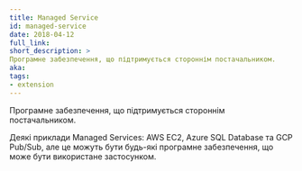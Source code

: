 ```yaml
---
title: Managed Service
id: managed-service
date: 2018-04-12
full_link: 
short_description: >
Програмне забезпечення, що підтримується стороннім постачальником.
aka: 
tags:
- extension
---
```

 Програмне забезпечення, що підтримується стороннім постачальником.

<!--more--> 

Деякі приклади Managed Services: AWS EC2, Azure SQL Database та GCP Pub/Sub, але це можуть бути будь-які програмне забезпечення, що може бути використане застосунком.

